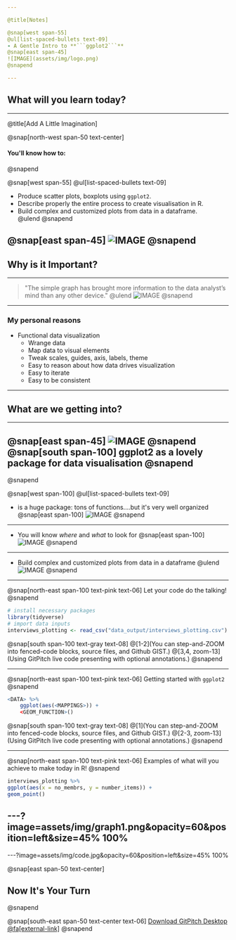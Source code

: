 ```yaml
---

@title[Notes]

@snap[west span-55]
@ul[list-spaced-bullets text-09]
- A Gentle Intro to **```ggplot2```**
@snap[east span-45]
![IMAGE](assets/img/logo.png)
@snapend

---
```

## What will you learn today?

---
@title[Add A Little Imagination]

@snap[north-west span-50 text-center]
#### You'll know how to:
@snapend

@snap[west span-55]
@ul[list-spaced-bullets text-09]
- Produce scatter plots, boxplots using ```ggplot2```. </br>
- Describe properly the entire process to create visualisation in R. </br>
- Build complex and customized plots from data in a dataframe. </br>
@ulend
@snapend

@snap[east span-45]
![IMAGE](assets/img/objectives.gif)
@snapend
---

## Why is it Important?

---

> "The simple graph has brought more information to the data analyst’s mind than any other device."
@ulend
![IMAGE](assets/img/Tukey.jpg)
@snapend

---

### My personal reasons
* Functional data visualization
	* Wrange data
	* Map data to visual elements
	* Tweak scales, guides, axis, labels, theme
	* Easy to reason about how data drives visualization
	* Easy to iterate
	* Easy to be consistent

---

## What are we getting into?

---
@snap[east span-45]
![IMAGE](assets/img/hex-ggplot2.png)
@snapend
@snap[south span-100]
ggplot2 as a lovely package for data visualisation
@snapend
---
@snapend

@snap[west span-100]
@ul[list-spaced-bullets text-09]
- is a huge package: tons of functions....but it's very well organized
@snap[east span-100]
![IMAGE](assets/img/hex-ggplot2.png)
@snapend
---

- You will know _where_ and _what_ to look for
@snap[east span-100]
![IMAGE](assets/img/poppins-bag.gif)
@snapend

---
- Build complex and customized plots from data in a dataframe
@ulend
![IMAGE](assets/img/poppins-bag-kids.gif)
@snapend
---
@snap[north-east span-100 text-pink text-06]
Let your code do the talking!
@snapend

```r zoom-18
# install necessary packages
library(tidyverse)
# import data inputs
interviews_plotting <- read_csv("data_output/interviews_plotting.csv")
```

@snap[south span-100 text-gray text-08]
@[1-2](You can step-and-ZOOM into fenced-code blocks, source files, and Github GIST.)
@[3,4, zoom-13](Using GitPitch live code presenting with optional annotations.)
@snapend


---


@snap[north-east span-100 text-pink text-06]
Getting started with ```ggplot2```
@snapend

```r zoom-18
<DATA> %>%
    ggplot(aes(<MAPPINGS>)) +
    <GEOM_FUNCTION>()
```

@snap[south span-100 text-gray text-08]
@[1](You can step-and-ZOOM into fenced-code blocks, source files, and Github GIST.)
@[2-3, zoom-13](Using GitPitch live code presenting with optional annotations.)
@snapend


---

@snap[north-east span-100 text-pink text-06]
Examples of what will you achieve to make today in R!
@snapend

```r zoom-18
interviews_plotting %>%
ggplot(aes(x = no_membrs, y = number_items)) +
geom_point()
```

---?image=assets/img/graph1.png&opacity=60&position=left&size=45% 100%
---


---?image=assets/img/code.jpg&opacity=60&position=left&size=45% 100%

@snap[east span-50 text-center]
## Now It's **Your** Turn
@snapend

@snap[south-east span-50 text-center text-06]
[Download GitPitch Desktop @fa[external-link]](https://gitpitch.com/docs/getting-started/tutorial/)
@snapend

